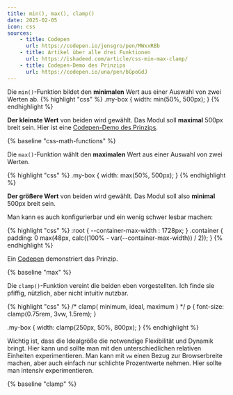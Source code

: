 ```yaml
---
title: min(), max(), clamp() 
date: 2025-02-05
icon: css
sources: 
    - title: Codepen
      url: https://codepen.io/jensgro/pen/MWxxRBb
    - title: Artikel über alle drei Funktionen
      url: https://ishadeed.com/article/css-min-max-clamp/
    - title: Codepen-Demo des Prinzips
      url: https://codepen.io/una/pen/bGpoGdJ
---
```


Die ``min()``-Funktion bildet den **minimalen** Wert aus einer Auswahl von zwei Werten ab.
{% highlight "css" %}
.my-box {
  width: min(50%, 500px);
}
{% endhighlight %}

**Der kleinste Wert** von beiden wird gewählt. Das Modul soll **maximal** 500px breit sein. Hier ist eine [Codepen-Demo des Prinzips](https://codepen.io/una/pen/rNeGNVL).

{% baseline "css-math-functions" %}


Die ``max()``-Funktion wählt den **maximalen** Wert aus einer Auswahl von zwei Werten.

{% highlight "css" %}
.my-box {
  width: max(50%, 500px);
}
{% endhighlight %}

**Der größere Wert** von beiden wird gewählt. Das Modul soll also **minimal** 500px breit sein.

Man kann es auch konfigurierbar und ein wenig schwer lesbar machen:

{% highlight "css" %}
:root {
    --container-max-width : 1728px;
}
.container {
    padding: 0 max(48px, calc((100% - var(--container-max-width)) / 2));
}
{% endhighlight %}

Ein [Codepen](https://codepen.io/una/pen/RwaZXqR) demonstriert das Prinzip.

{% baseline "max" %}


Die ``clamp()``-Funktion vereint die beiden eben vorgestellten. Ich finde sie pfiffig, nützlich, aber nicht intuitiv nutzbar.

{% highlight "css" %}
/* clamp( minimum,  ideal,  maximum ) */
p {
    font-size: clamp(0.75rem, 3vw, 1.5rem);
}

.my-box {
  width: clamp(250px, 50%, 800px);
}
{% endhighlight %}

Wichtig ist, dass die Idealgröße die notwendige Flexibilität und Dynamik bringt. Hier kann und sollte man mit den unterschiedlichen relativen Einheiten experimentieren. Man kann mit ``vw`` einen Bezug zur Browserbreite machen, aber auch einfach nur schlichte Prozentwerte nehmen. Hier sollte man intensiv experimentieren.

{% baseline "clamp" %}
